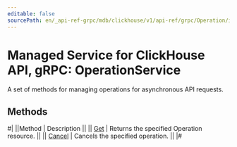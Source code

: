 ```yaml
---
editable: false
sourcePath: en/_api-ref-grpc/mdb/clickhouse/v1/api-ref/grpc/Operation/index.md
---
```


# Managed Service for ClickHouse API, gRPC: OperationService

A set of methods for managing operations for asynchronous API requests.

## Methods

#|
||Method | Description ||
|| [Get](get.md) | Returns the specified Operation resource. ||
|| [Cancel](cancel.md) | Cancels the specified operation. ||
|#